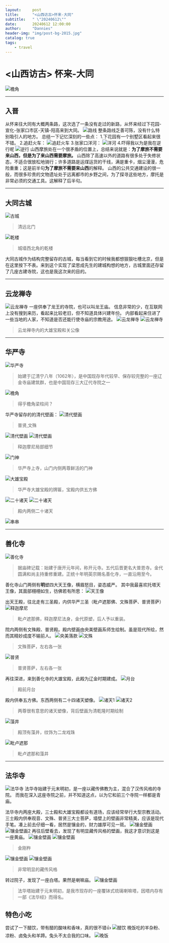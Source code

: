 ```yaml
---
layout:     post
title:      "<山西访古>怀来-大同"
subtitle:   " \"20240612\""
date:       20240612 12:00:00
author:     "Dannies"
header-img: "img/post-bg-2015.jpg"
catalog: true
tags:
    - travel
---
```


# <山西访古> 怀来-大同
![檐角](/pic/20240612/20240612output/DSC_0162.JPG)
***
## 入晋
从怀来往大同有大概两条路，这次选了一条没有走过的新路，从怀来经过下花园-宣化-张家口市区-天镇-阳高来到大同。
![路线](/pic/20240612/20240612output/Snipaste_2024-06-12_22-00-33.png)
整条路线乏善可陈，没有什么特别吸引人的地方。
总结一下记忆深刻的一些点：
1.下花园有一个别墅区看起来很不错。
2.追赶火车：
![追赶火车](/pic/20240612/20240612output/DJI_0993.gif)
3.张家口洋河：
![洋河](/pic/20240612/20240612output/DSC_0060.jpg)
4.吓得我以为是我在逆行呢
![逆行](/pic/20240612/20240612output/DJI_0001.gif)
山西摩旅处在一个很矛盾的位置上，总结来说就是：**为了摩旅不需要来山西，但是为了来山西需要摩旅。**
山西除了高速以外的道路有很多处于失修状态，不适合很放松地骑行；许多道路是运煤运货的干线，满是重卡，烟尘漫漫，危险重重；这是前半句**为了摩旅不需要来山西**的解释。
山西的公共交通建设的很一般，而很多珍贵的文物遗址处于远离都市的乡野之间，为了探寻这些地方，摩托是非常必须的交通工具。这解释了后半句。
***
## 大同古城
![古城](/pic/20240612/20240612output/DJI_0003.gif)
>清远北门

![乾楼](/pic/20240612/20240612output/DSC_0083.jpg)
>城墙西北角的乾楼

大同古城作为结构完整留存的古城，每当看到它的时候我都想狠狠吐槽北京，但是在这里按下不表。来到这个实现了梁思成先生的建城构想的地方，古城里面还存留了几座古建寺院，这也是我这次来的目的。
***
## 云龙禅寺
![云龙禅寺](/pic/20240612/20240612output/DSC_0065.jpg)
一座供奉了龙王的寺院，也可以叫龙王庙。
信息非常的少，在互联网上没有搜到来历，看起来比较老旧，但不知道具体兴建年份。
内部看起来住进了一些当地的人家，不知道是否还能行使寺庙的宗教用途。
![云龙禅寺](/pic/20240612/20240612output/DSC_0068.jpg)
![云龙禅寺](/pic/20240612/20240612output/DSC_0069.jpg)
>云龙禅寺内的大雄宝殿和关公像

***
## 华严寺
![华严寺](/pic/20240612/20240612output/DSC_0125.jpg)
>始建于辽清宁八年（1062年），是中国现存年代较早、保存较完整的一座辽金寺庙建筑群，也是中国现存三大辽代寺院之一

![檐角](/pic/20240612/20240612output/DSC_0089.jpg)
>得乎檐角梁柱间？

华严寺留存的的清代壁画：
![清代壁画](/pic/20240612/20240612output/DSC_0093.png)
>普贤,文殊

![清代壁画](/pic/20240612/20240612output/DSC_0095.jpg)
![清代壁画](/pic/20240612/20240612output/DSC_0096.jpg)
>释迦摩尼局部细节

![门神](/pic/20240612/20240612output/DSC_0104.png)
>华严寺上寺，山门内侧两尊鲜活的门神

![大雄宝殿](/pic/20240612/20240612output/DSC_0111.jpg)
>华严寺大雄宝殿的牌匾，宝殿内供五方佛

![二十诸天](/pic/20240612/20240612output/DSC_0114.jpg)
![二十诸天](/pic/20240612/20240612output/DSC_0116.jpg)
>殿内两侧二十诸天

![串串](/pic/20240612/20240612output/DSC_0120.jpg)




***
## 善化寺
![善化寺](/pic/20240612/20240612output/DSC_0127.jpg)
>据庙碑记载：始建于唐开元年间，称开元寺。五代后晋更名大普恩寺。金代圆满和尚主持重修重建。正统十年明英宗赐名善化寺，一直沿用至今。

善化寺山门两侧有**明**塑四大天王像，横眉怒目，姿态威严。
其中我最喜欢托塔天王像，其面部栩栩如生，彷佛若有所思：
![天王像](/pic/20240612/20240612output/DSC_0131.jpg)

出天王殿，往北走有三圣殿，内供华严三圣（毗卢遮那佛、文殊菩萨、普贤菩萨）
![释迦摩尼](/pic/20240612/20240612output/DSC_0146.jpg)
>毗卢遮那佛，释迦摩尼法身，金代原塑，后人予以重装。

院内两侧有文殊殿、普贤殿。殿内壁画由央美壁画系师生绘制。虽是现代所绘，然而其精妙成度不输前人。
![央美落款](/pic/20240612/20240612output/DSC_0147.jpg)
![文殊](/pic/20240612/20240612output/DSC_0148.png)
>文殊菩萨，左右各一张

![普贤](/pic/20240612/20240612output/DSC_0187.png)
>普贤菩萨，左右各一张

再往深进，来到善化寺的大雄宝殿，此殿为辽金时期建成。
![月台](/pic/20240612/20240612output/DSC_0160.jpg)
>殿前月台

殿内供奉五方佛。东西两侧有二十四诸天塑像。
![诸天1](/pic/20240612/20240612output/DSC_0175.jpg)
![诸天2](/pic/20240612/20240612output/DSC_0182.jpg)
>两尊很有意思的诸天塑像，背后壁画为清乾隆时期绘制

![藻井](/pic/20240612/20240612output/DSC_0179.jpg)
>殿顶有藻井，纹饰为二龙戏珠

![毗卢遮那](/pic/20240612/20240612output/DSC_0184.jpg)
>毗卢遮那和藻井

***
## 法华寺
![法华寺](/pic/20240612/20240612output/DSC_0202.jpg)
法华寺始建于元末明初，是一座以藏传佛教为主，混合了汉传风格的寺院。
而我在深入这座寺院之前，并不知道这点，以为它和前三个寺院一样都是青庙。

法华寺内两座大殿，三士殿和大雄宝殿都设有道场，应该经常举行大型宗教活动。
三士殿内供奉观音、文殊、普贤三大士菩萨，墙壁上的壁画非常精美，应该是现代手笔。凑上前去仔细一看，居然是镶金的，财力雄厚可见一斑。
![镶金壁画](/pic/20240612/20240612output/DSC_0207.jpg)
![镶金壁画2](/pic/20240612/20240612output/DSC_0208.jpg)
再往后壁看去，发现了有明显藏传风格的壁画，我这才意识到这是一座黄庙。
![镶金壁画](/pic/20240612/20240612output/DSC_0213.png)
![镶金壁画](/pic/20240612/20240612output/DSC_0215.jpg)
>金刚杵

![镶金壁画](/pic/20240612/20240612output/DSC_0217.png)
![镶金壁画](/pic/20240612/20240612output/DSC_0219.jpg)
>非常明显的藏传风格

转过院子，发现了一座白塔。果然是喇嘛庙。
![镶金壁画](/pic/20240612/20240612output/DSC_0222.jpg)
>法华塔始建于元末明初，是我市现存的一座覆钵式琉璃喇嘛塔，因塔内存有一部《法华经》而得名。

## 特色小吃
尝试了一下醋饮，带有醋的酸味和香味，真的很不错👍
![醋饮](/pic/20240612/20240612output/微信图片_20240612234006.jpg)
晚饭吃的羊杂粉、凉粉、卤兔头和羊蹄。兔头不太合我的口味。
![晚饭](/pic/20240612/20240612output/微信图片_20240612234008.jpg)


